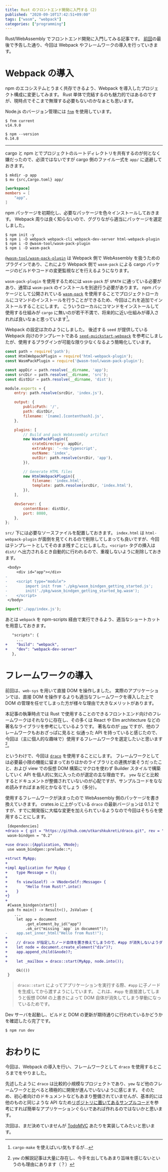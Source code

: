 ```yaml
---
title: Rust のフロントエンド開発に入門する (2)
published: "2020-09-10T17:42:51+09:00"
tags: ["wasm", "webpack"]
categories: ["programming"]
---
```


Rust/WebAssembly でフロントエンド開発に入門してみる記事です。
[前回](/wasm-frontend-1)の最後で予告した通り、今回は Webpack やフレームワークの導入を行っていきます。

<!-- more -->

<!--
<span class="px-2 py-1 rounded text-sm bg-gray-200"><code>src/lib.rs</code></span>
-->

# Webpack の導入

npm のエコシステムとうまく共存できるよう、Webpack を導入したプロジェクト構成に変更してみます。
Rust 単体で完結するのも魅力的ではあるのですが、現時点でそこまで無理する必要もないのかなぁとも思います。

Node.js のバージョン管理には [`fnm`] を使用しています。

```shell-session
$ fnm current
v14.9.0

$ npm --version
6.14.8
```

---

cargo と npm とでプロジェクトのルートディレクトリを共有するのが何となく嫌だったので、必須ではないですが cargo 側のファイル一式を `app/` に退避しておきます。

```shell-session
$ mkdir -p app
$ mv {src,Cargo.toml} app/
```

```toml Cargo.toml
[workspace]
members = [
    "app",
]
```

npm パッケージを初期化し、必要なパッケージを色々インストールしておきます。
Webpack 周りは良く知らないので、ググりながら適当にパッケージを選定しました。

```shell-session
$ npm init -y
$ npm i -D webpack webpack-cli webpack-dev-server html-webpack-plugin
$ npm i -D @wasm-tool/wasm-pack-plugin
$ npm i -D wasm-pack 
```

[`@wasm-tool/wasm-pack-plugin`](https://github.com/wasm-tool/wasm-pack-plugin) は Webpack 側で WebAssembly を扱うためのプラグインであり、これにより Webpack 側で `wasm-pack` による cargo パッケージのビルドやコードの変更監視などを行えるようになります。

`wasm-pack-plugin` を使用するためには `wasm-pack` が `$PATH` に通っている必要があり、通常は `wasm-pack` のインストールを別途行う必要があります。
npm パッケージとして公開されている [`wasm-pack`](https://www.npmjs.com/package/wasm-pack) を使用することでプロジェクトローカルにコマンドのインストールを行うことができるため、今回はこれを追加でインストールすることにします。
こういうローカルにコマンドをインストールして使用する仕組みが `cargo` に無いのが若干不満で、将来的に近い仕組みが導入されれば良いなぁと思っています[^1]。

[^1]: `cargo-make` を使えばいい気もするが…

Webpack の設定は次のようにしました。
後述する `seed` が提供している Webpack 向けのテンプレートである [`seed-quickstart-webpack`](https://github.com/seed-rs/seed-quickstart-webpack) を参考にしましたが、使用するプラグインが可能な限り少なくなるよう簡略化しています。

```javascript webpack.config.js
const path = require('path');
const HtmlWebpackPlugin = require('html-webpack-plugin');
const WasmPackPlugin = require('@wasm-tool/wasm-pack-plugin');

const appDir = path.resolve(__dirname, 'app');
const srcDir = path.resolve(__dirname, 'src');
const distDir = path.resolve(__dirname, 'dist');

module.exports = {
    entry: path.resolve(srcDir, 'index.js'),

    output: {
        publicPath: '/',
        path: distDir,
        filename: '[name].[contenthash].js',
    },

    plugins: [
        // Build and pack WebAssembly artifact
        new WasmPackPlugin({
            crateDirectory: appDir,
            extraArgs: '--no-typescript',
            outName: 'index',
            outDir: path.resolve(srcDir, 'app'),
        }),

        // Generate HTML files
        new HtmlWebpackPlugin({
            filename: 'index.html',
            template: path.resolve(srcDir, 'index.html'),
        }),
    ],

    devServer: {
        contentBase: distDir,
        port: 8080,
    },
};
```

`src/` 下には必要なソースファイルを配置しておきます。
`index.html` は `html-webpack-plugin` が面倒を見てくれるので削除してしまっても良いですが、今回はテンプレートとしてそのまま残すことにしました。`<script>` タグの挿入は `dist/` へ出力されるとき自動的に行われるので、重複しないように削除しておきます。

```diff dist/index.html → src/index.html
 <body>
     <div id="app"></div>
-
-    <script type="module">
-        import init from './pkg/wasm_bindgen_getting_started.js';
-        init('./pkg/wasm_bindgen_getting_started_bg.wasm');
-    </script>
 </body>
```

```javascript src/index.js
import('./app/index.js');
```

あとは `webpack` を npm-scripts 経由で実行できるよう、適当なショートカットを用意しておきます。

```diff package.json
   "scripts": {
     ...
+    "build": "webpack",
+    "dev": "webpack-dev-server"
   },
```

# フレームワークの導入

前回は、`web-sys` を用いて直接 DOM を操作しました。
実際のアプリケーションでは、直接 DOM を操作するよりも適当なフレームワークを導入した上で DOM の管理を任せてしまった方が様々な理由で大きなメリットがあります。

本記事の執筆時点では Rust で使用することのできるフロントエンド向けのフレームワークはそれなりに存在し、その多くは React や Elm architecture などの著名なライブラリを参考にしているようです。
著名なのが [`yew`] ですが、他のフレームワークもおおざっぱに見ると 似通った API を持っていると感じたので、今回は（主に個人的な趣味で）使用するフレームワークを選定したいと思います[^2]。

[^2]: `yew` の解説記事は大量に存在し、今手を出してもあまり旨味を感じないというのも理由にあります（？）

というわけで、今回は [`draco`] を使用することにします。
フレームワークとしては必要最小限の機能に留まっておりほかのライブラリとの連携が楽そうだったこと、および view での仮想 DOM 構築にマクロを使わず Builder スタイルで構築していく API を個人的に気に入ったのが選定の主な理由です。
`yew` などと比較するとドキュメントが整備されていないのが心配ですが、サンプルコードをななめ読みすればまぁ何とかなるでしょう（多分）。

使用するフレームワークが決まったので WebAssembly 側のパッケージを書き換えていきます。
crates.io に上がっている `draco` の最新バージョンは 0.1.2 ですが、すでに開発版に大幅な変更を加えられているようなので今回はそちらを使用することにします。

```diff app/Cargo.toml
 [dependencies]
+draco = { git = "https://github.com/utkarshkukreti/draco.git", rev = "32419ec" }
 wasm-bindgen = "0.2"
```

```diff app/src/lib.rs
+use draco::{Application, VNode};
 use wasm_bindgen::prelude::*;
 
+struct MyApp;
+
+impl Application for MyApp {
+    type Message = ();
+
+    fn view(&self) -> VNode<Self::Message> {
+        "Hello from Rust!".into()
+    }
+}
+
 #[wasm_bindgen(start)]
 pub fn main() -> Result<(), JsValue> {
    ...
     let app = document
         .get_element_by_id("app")
         .ok_or("missing `app` in document")?;
-    app.set_inner_html("Hello from Rust!");
+
+    // draco が指定したノード自体を置き換えてしまうので、#app が消失しないようダミーの子ノードを直下に作っておく
+    let node = document.create_element("div")?;
+    app.append_child(&node)?;
+
+    let _mailbox = draco::start(MyApp, node.into());

     Ok(())
 }
```

> `draco::start` によってアプリケーションを実行する際、`#app` に子ノードを生成してから渡すようにしています。
> これは、`#app` を直接渡してしまうと仮想 DOM の上書きによって DOM 自体が消失してしまう挙動になっているためです。

Dev サーバを起動し、ビルドと DOM の更新が期待通りに行われているかどうかを確認したら完了です。

```shell-session
$ npm run dev
```

# おわりに

今回は、Webpack の導入を行い、フレームワークとして `draco` を使用するところまでをやりました。

先述したように `draco` は比較的小規模なプロジェクトであり、`yew` など他のフレームワークと比べると積極的に開発が進んでいないように感じます。
そのため、初心者向けのドキュメントなどもあまり整備されていませんが、基本的には他のものと同じような API なため[リポジトリに置いてあるサンプルコード](https://github.com/utkarshkukreti/draco/tree/master/examples)を参考にすれば簡単なアプリケーションぐらいであれば作れるのではないかと思います。

次回は、まだ決めていませんが [TodoMVC] あたりを実装してみたいと思います。

<!-- links -->
[`fnm`]: https://github.com/Schniz/fnm
[`yew`]: https://github.com/yewstack/yew
[`seed`]: https://github.com/seed-rs/seed
[`draco`]: https://github.com/utkarshkukreti/draco
[TodoMVC]: http://todomvc.com/
